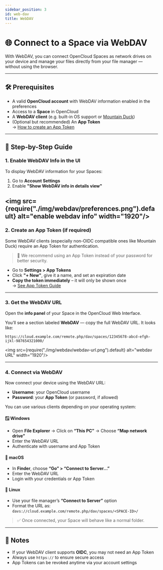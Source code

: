 ```yaml
---
sidebar_position: 3
id: web-dav
title: WebDAV
---
```


# 🌐 Connect to a Space via WebDAV

With WebDAV, you can connect OpenCloud Spaces as network drives on your device and manage your files directly from your file manager — without using the browser.

---

## 🛠️ Prerequisites

- A valid **OpenCloud account** with WebDAV information enabled in the preferences
- Access to a **Space** in OpenCloud
- A **WebDAV client** (e.g. built-in OS support or [Mountain Duck](https://mountainduck.io/))
- (Optional but recommended) An **App Token**  
  → [How to create an App Token](./app-tokens.md)

---

## 🔧 Step-by-Step Guide

### 1. Enable WebDAV Info in the UI

To display WebDAV information for your Spaces:

1. Go to **Account Settings**
2. Enable **"Show WebDAV info in details view"**

## <img src={require("./img/webdav/preferences.png").default} alt="enable webdav info" width="1920"/>

### 2. Create an App Token (if required)

Some WebDAV clients (especially non-OIDC compatible ones like Mountain Duck) require an App Token for authentication.

> 🔐 We recommend using an App Token instead of your password for better security.

- Go to **Settings > App Tokens**
- Click **"+ New"**, give it a name, and set an expiration date
- **Copy the token immediately** – it will only be shown once  
  → [See App Token Guide](./app-tokens.md)

---

### 3. Get the WebDAV URL

Open the **info panel** of your Space in the OpenCloud Web Interface.

You’ll see a section labeled **WebDAV** — copy the full WebDAV URL. It looks like:

`https://cloud.example.com/remote.php/dav/spaces/12345678-abcd-efgh-ijkl-987654321000/`

<img src={require("./img/webdav/webdav-url.png").default} alt="webdav URL" width="1920"/>

---

### 4. Connect via WebDAV

Now connect your device using the WebDAV URL:

- **Username**: your OpenCloud username
- **Password**: your **App Token** (or password, if allowed)

You can use various clients depending on your operating system:

#### 🪟 Windows

- Open **File Explorer** → Click on **“This PC”** → Choose **“Map network drive”**
- Enter the WebDAV URL
- Authenticate with username and App Token

#### 🍎 macOS

- In **Finder**, choose **“Go” > “Connect to Server…”**
- Enter the WebDAV URL
- Login with your credentials or App Token

#### 🐧 Linux

- Use your file manager’s **“Connect to Server”** option
- Format the URL as:  
  `davs://cloud.example.com/remote.php/dav/spaces/<SPACE-ID>/`

> ✅ Once connected, your Space will behave like a normal folder.

---

## 📌 Notes

- If your WebDAV client supports **OIDC**, you may not need an App Token
- Always use `https://` to ensure secure access
- App Tokens can be revoked anytime via your account settings
